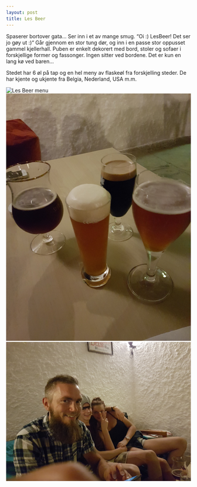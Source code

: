 ```yaml
---
layout: post
title: Les Beer
---
```

Spaserer bortover gata... Ser inn i et av mange smug. “Oi :) LesBeer! Det ser jo gøy ut :)“ Går gjennom en stor tung dør, og inn i en passe stor oppusset gammel kjellerhall. Puben er enkelt dekorert med bord, stoler og sofaer i forskjellige former og fassonger. Ingen sitter ved bordene. Det er kun en lang kø ved baren...

Stedet har 6 øl på tap og en hel meny av flaskeøl fra forskjelling steder. De har kjente og ukjente fra Belgia, Nederland, USA m.m. 


<img src="/img/lesBeer.png" alt="Les Beer menu" >

<img src="/img/lesBeer2.png" alt="Les Beer - IPA, IPA, porter and BGS" >


<img src="/img/lesBeer3.png" alt="Les Beer - family at the pub" >